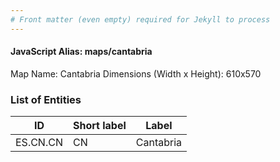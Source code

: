 ```yaml
---
# Front matter (even empty) required for Jekyll to process
---
```


#### JavaScript Alias: maps/cantabria

Map Name: Cantabria
Dimensions (Width x Height): 610x570





### List of Entities

ID | Short label | Label
---|---|---|
ES.CN.CN | CN | Cantabria